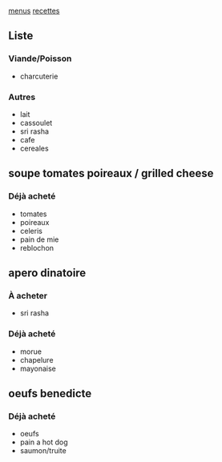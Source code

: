 [menus](/menu.html)
[recettes](/recipe.html)

## Liste
### Viande/Poisson
- charcuterie
### Autres
- lait
- cassoulet
- sri rasha
- cafe
- cereales

## soupe tomates poireaux / grilled cheese
### Déjà acheté 
- tomates
- poireaux
- celeris
- pain de mie
- reblochon

## apero dinatoire
### À acheter
- sri rasha
### Déjà acheté 
- morue
- chapelure
- mayonaise

## oeufs benedicte
### Déjà acheté 
- oeufs
- pain a hot dog
- saumon/truite
